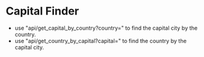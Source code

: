 # Capital Finder

- use "api/get_capital_by_country?country=" to find the capital city by the country.
- use "api/get_country_by_capital?capital=" to find the country by the capital city.